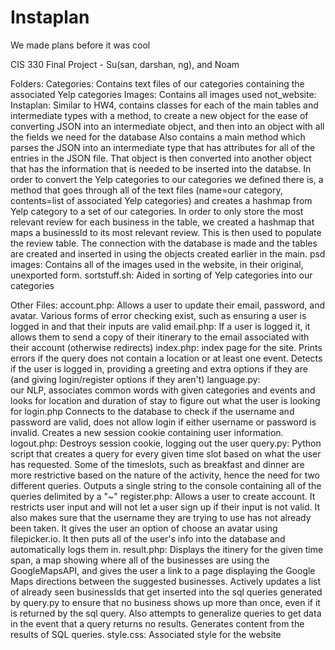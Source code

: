 Instaplan
=========
We made plans before it was cool


CIS 330 Final Project - Su(san, darshan, ng), and Noam

Folders:
  Categories:
    Contains text files of our categories containing the associated Yelp categories
  Images:
    Contains all images used
  not_website:
    Instaplan:
        Similar to HW4, contains classes for each of the main tables and intermediate types with a 
        method, to create a new object for the ease of converting JSON into an intermediate object, and then
        into an object with all the fields we need for the database
        Also contains a main method which parses the JSON into an intermediate type that has attributes for
        all of the entries in the JSON file. That object is then converted into another object that has the information
        that is needed to be inserted into the databse. In order to convert the Yelp categories to our
        categories we defined there is, a method that goes through all of the text files (name=our category, 
        contents=list of associated Yelp categories) and creates a hashmap from Yelp category to a set of
        our categories. In order to only store the most relevant review for each business in the table, we
        created a hashmap that maps a businessId to its most relevant review. This is then used to populate the review table.
        The connection with the database is made and the tables are created and inserted in using the objects created earlier in the main.
    psd images:
        Contains all of the images used in the website, in their original, unexported form.
    sortstuff.sh:
        Aided in sorting of Yelp categories into our categories

Other Files:
  account.php:
    Allows a user to update their email, password, and avatar. Various forms of error checking exist, such as ensuring a user
    is logged in and that their inputs are valid
  email.php:
    If a user is logged it, it allows them to send a copy of their itinerary to the email associated with their account (otherwise redirects)
  index.php: 
    index page for the site. Prints errors if the query does not contain a location or at least one event. Detects if the user is 
	logged in, providing a greeting and extra options if they are (and giving login/register options if they aren't)
  language.py:  
    our NLP, associates common words with given categories and events and looks for location and duration 
    of stay to figure out what the user is looking for
  login.php
    Connects to the database to check if the username and password are valid, does not allow login if either
    username or password is invalid. Creates a new session cookie containing user information.
  logout.php:
    Destroys session cookie, logging out the user
  query.py:
    Python script that creates a query for every given time slot based on what the user has requested. Some of the timeslots,
    such as breakfast and dinner are more restrictive based on the nature of the activity, hence the need for two different
    queries. Outputs a single string to the console containing all of the queries delimited by a "~"
  register.php:
    Allows a user to create account. It restricts user input and will not let a user sign up if their input is not
    valid. It also makes sure that the username they are trying to use has not already been taken. It gives the user an
    option of choose an avatar using filepicker.io. It then puts all of  the user's info into the database and
    automatically logs them in.
  result.php:
    Displays the itinery for the given time span, a map showing where all of the businesses are using the GoogleMapsAPI,
    and gives the user a link to a page displaying the Google Maps directions between the suggested businesses. Actively 
    updates a list of already seen businessIds that get inserted into the sql queries generated by query.py to ensure that no
    business shows up more than once, even if it is returned by the sql query. Also attempts to generalize queries to get data
	in the event that a query returns no results. Generates content from the results of SQL queries.
  style.css:
    Associated style for the website
  
  
